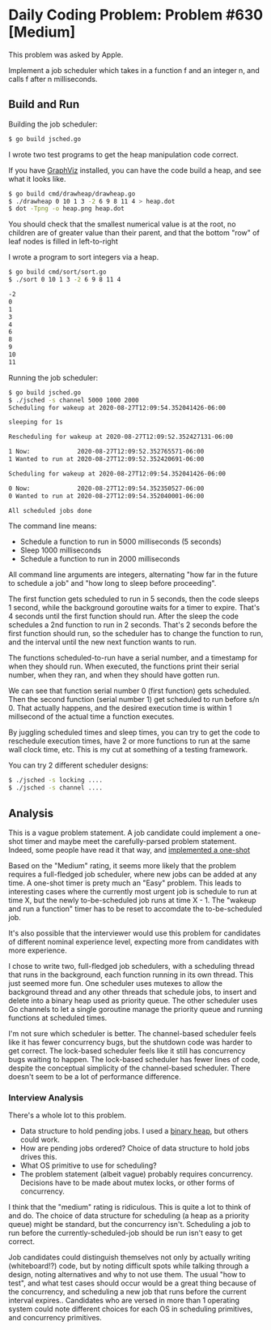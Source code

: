 # Daily Coding Problem: Problem #630 [Medium]

This problem was asked by Apple.

Implement a job scheduler which takes in a function f and an integer n,
and calls f after n milliseconds.

## Build and Run

Building the job scheduler:

```sh
$ go build jsched.go
```

I wrote two test programs to get the heap manipulation code correct.

If you have [GraphViz](https://graphviz.org/) installed, you can have the code build
a heap, and see what it looks like.

```sh
$ go build cmd/drawheap/drawheap.go
$ ./drawheap 0 10 1 3 -2 6 9 8 11 4 > heap.dot
$ dot -Tpng -o heap.png heap.dot
```
You should check that the smallest numerical value is at the root,
no children are of greater value than their parent,
and that the bottom "row" of leaf nodes is filled in left-to-right

I wrote a program to sort integers via a heap.

```sh
$ go build cmd/sort/sort.go
$ ./sort 0 10 1 3 -2 6 9 8 11 4

-2
0
1
3
4
6
8
9
10
11
```

Running the job scheduler:

```sh
$ go build jsched.go
$ ./jsched -s channel 5000 1000 2000
Scheduling for wakeup at 2020-08-27T12:09:54.352041426-06:00

sleeping for 1s

Rescheduling for wakeup at 2020-08-27T12:09:52.352427131-06:00

1 Now:             2020-08-27T12:09:52.352765571-06:00
1 Wanted to run at 2020-08-27T12:09:52.352420691-06:00

Scheduling for wakeup at 2020-08-27T12:09:54.352041426-06:00

0 Now:             2020-08-27T12:09:54.352350527-06:00
0 Wanted to run at 2020-08-27T12:09:54.352040001-06:00

All scheduled jobs done
```

The command line means:

* Schedule a function to run in 5000 milliseconds (5 seconds)
* Sleep 1000 milliseconds
* Schedule a function to run in 2000 milliseconds

All command line arguments are integers,
alternating "how far in the future to schedule a job"
and
"how long to sleep before proceeding".

The first function gets scheduled to run in 5 seconds,
then the code sleeps 1 second,
while the background goroutine waits for a timer to expire.
That's 4 seconds until the first function should run.
After the sleep the code schedules a 2nd function to run in 2 seconds.
That's 2 seconds before the first function should run,
so the scheduler has to change the function to run,
and the interval until the new next function wants to run.

The functions scheduled-to-run have a serial number,
and a timestamp for when they should run.
When executed, the functions print their serial number,
when they ran,
and when they should have gotten run.

We can see that function serial number 0 (first function)
gets scheduled.
Then the second function (serial number 1) get scheduled to
run before s/n 0.
That actually happens,
and the desired execution time is
within 1 millsecond of the actual time a function executes.

By juggling scheduled times and sleep times,
you can try to get the code to reschedule execution times,
have 2 or more functions to run at the same wall clock time,
etc.
This is my cut at something of a testing framework.

You can try 2 different scheduler designs:

```sh
$ ./jsched -s locking ....
$ ./jsched -s channel ....
```

## Analysis

This is a vague problem statement.
A job candidate could implement a one-shot timer and maybe meet the
carefully-parsed problem statement.
Indeed, some people have read it that way,
and [implemented a one-shot](https://github.com/iamvictorli/Daily-Coding-Problem/blob/master/solutions/1-10/Problem10.js)

Based on the "Medium" rating,
it seems more likely that the problem requires a full-fledged job scheduler,
where new jobs can be added at any time.
A one-shot timer is prety much an "Easy" problem.
This leads to interesting cases where the currently most urgent
job is schedule to run at time X,
but the newly to-be-scheduled job runs at time X - 1.
The "wakeup and run a function"
timer has to be reset to accomdate the to-be-scheduled job.

It's also possible that the interviewer would use this problem
for candidates of different nominal experience level,
expecting more from candidates with more experience.

I chose to write two, full-fledged job schedulers,
with a scheduling thread that runs in the background,
each function running in its own thread.
This just seemed more fun.
One scheduler uses mutexes to allow the background thread
and any other threads that schedule jobs,
to insert and delete into a binary heap used as priority queue.
The other scheduler uses Go channels to let a single goroutine
manage the priority queue and running functions at scheduled times.

I'm not sure which scheduler is better.
The channel-based scheduler feels like it has fewer concurrency bugs,
but the shutdown code was harder to get correct.
The lock-based scheduler feels like it still has concurrency bugs
waiting to happen.
The lock-based scheduler has fewer lines of code,
despite the conceptual simplicity of the channel-based scheduler.
There doesn't seem to be a lot of performance difference.

### Interview Analysis

There's a whole lot to this problem.

* Data structure to hold pending jobs.
I used a [binary heap](https://en.wikipedia.org/wiki/Binary_heap),
but others could work.
* How are pending jobs ordered?
Choice of data structure to hold jobs drives this.
* What OS primitive to use for scheduling?
* The problem statement (albeit vague) probably requires concurrency.
Decisions have to be made about mutex locks,
or other forms of concurrency.

I think that the "medium" rating is ridiculous.
This is quite a lot to think of and do.
The choice of data structure for scheduling (a heap as a priority queue)
might be standard,
but the concurrency isn't.
Scheduling a job to run before the currently-scheduled-job should be run
isn't easy to get correct.

Job candidates could distinguish themselves not only by
actually writing (whiteboard!?) code,
but by noting difficult spots while talking through a design,
noting alternatives and why to not use them.
The usual "how to test",
and what test cases should occur would be a great thing
because of the concurrency, and scheduling a new job
that runs before the current interval expires..
Candidates who are versed in more than 1 operating system
could note different choices for each OS in scheduling primitives,
and concurrency primitives.
